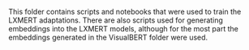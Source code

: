 This folder contains scripts and notebooks that were used to train the LXMERT adaptations. There are also scripts used for generating embeddings into the LXMERT models, although for the most part the embeddings generated in the VisualBERT folder were used.
